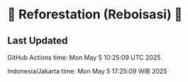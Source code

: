 
# 🌳 Reforestation (Reboisasi) 🌲

## Last Updated

GitHub Actions time: Mon May  5 10:25:09 UTC 2025

Indonesia/Jakarta time: Mon May  5 17:25:09 WIB 2025
